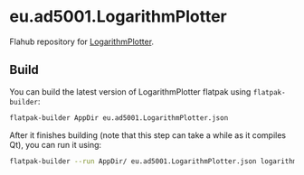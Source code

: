 # eu.ad5001.LogarithmPlotter

Flahub repository for [LogarithmPlotter](https://apps.ad5001.eu/logarithmplotter).

## Build

You can build the latest version of LogarithmPlotter flatpak using `flatpak-builder`:    
```bash
flatpak-builder AppDir eu.ad5001.LogarithmPlotter.json
```

After it finishes building (note that this step can take a while as it compiles Qt), you can run it using:
```bash
flatpak-builder --run AppDir/ eu.ad5001.LogarithmPlotter.json logarithmplotter --no-check-for-updates
```
